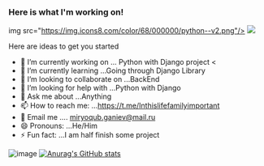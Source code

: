 ### Here is what I'm working on!                                                                                                                                            
img src="https://img.icons8.com/color/68/000000/python--v2.png"/>  <img src="https://img.icons8.com/color/68/000000/django.png"/>                      
                                                  
Here are ideas to get you started 

- 🔭 I’m currently working on ... Python with Django project                     <
- 🌱 I’m currently learning ...Going through Django Library
- 👯 I’m looking to collaborate on ...BackEnd                                          
- 🤔 I’m looking for help with ...Python with Django
- 💬 Ask me about ...Anything
- 📫 How to reach me: ...https://t.me/Inthislifefamilyimportant
- 📧 Email me .... miryoqub.ganiev@mail.ru            
- 😄 Pronouns: ...He/Him
- ⚡ Fun fact: ...I am half finish some project     




  

![image](https://user-images.githubusercontent.com/65726839/162174110-76736469-e2f7-4d7f-9f50-b29821ef09e6.png)      [![Anurag's GitHub stats](https://github-readme-stats.vercel.app/api?username=Miryokub)](https://github.com/Miryokub/github-readme-stats)



